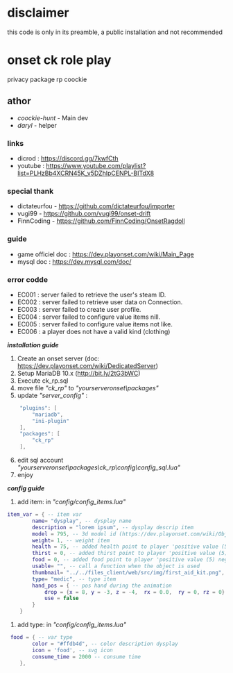 
# disclaimer
this code is only in its preamble, a public installation and not recommended
# onset ck role play
privacy package rp coockie
## athor
- *coockie-hunt* - Main dev
- *daryl* - helper
### links
- dicrod : https://discord.gg/7kwfCth
- youtube : https://www.youtube.com/playlist?list=PLHzBb4XCRN45K_v5DZhlpCENPL-BITdX8
### special thank
- dictateurfou - https://github.com/dictateurfou/importer
- vugi99 - https://github.com/vugi99/onset-drift
- FinnCoding - https://github.com/FinnCoding/OnsetRagdoll

### guide
- game officiel doc : https://dev.playonset.com/wiki/Main_Page
- mysql doc : https://dev.mysql.com/doc/

### error codde
- EC001 : server failed to retrieve the user's steam ID.
- EC002 : server failed to retrieve user data on Connection.
- EC003 : server failed to create user profile.
- EC004 : server failed to configure value items nill.
- EC005 : server failed to configure value items not like.
- EC006 : a player does not have a valid kind (clothing)

***installation guide***
1. Create an onset server (doc: https://dev.playonset.com/wiki/DedicatedServer)
2. Setup MariaDB 10.x (http://bit.ly/2tG3bWC)
3. Execute ck_rp.sql
4. move file *"ck_rp"* to *"yourserveronset\packages"*
5. update *"server_config"*  :
```lua
	"plugins": [
		"mariadb",
		"ini-plugin"
	],
	"packages": [
		"ck_rp"
	],
```
6. edit sql account *"yourserveronset\packages\ck_rp\config\config_sql.lua"*
7. enjoy

***config guide***

1. add item:
in *"config/config_items.lua"*
```lua
item_var = { -- item var
        name= "dysplay", -- dysplay name
        description = "lorem ipsum", -- dysplay descrip item
        model = 795, -- 3d model id (https://dev.playonset.com/wiki/Objects)
        weight= 1, -- weight item
        health = 75, -- added health point to player 'positive value (5) negative (-5) or null (0) are accepted)'
        thirst = 0, -- added thirst point to player 'positive value (5) negative (-5) or null (0) are accepted)'
        food = 0, -- added food point to player 'positive value (5) negative (-5) or null (0) are accepted)'
        usable= "", -- call a function when the object is used
        thumbnail= "../../files_client/web/src/img/first_aid_kit.png", --image display to player
        type= "medic", -- type item
        hand_pos = { -- pos hand during the animation
            drop = {x = 8, y = -3, z = -4,  rx = 0.0,  ry = 0, rz = 0},
            use = false
        }
    }
```

1. add type:
in *"config/config_items.lua"*
```lua
 food = { -- var type
        color = "#ffdb4d", -- color description dysplay
        icon = 'food', -- svg icon
        consume_time = 2000 -- consume time
    },
```